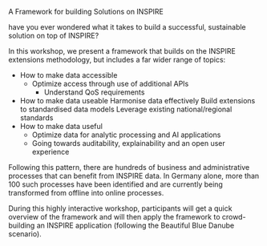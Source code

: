 A Framework for building Solutions on INSPIRE

have you ever wondered what it takes to build a successful, sustainable solution on top of INSPIRE? 

In this workshop, we present a framework that builds on the INSPIRE extensions methodology, but includes a far wider range of topics:

- How to make data accessible
  - Optimize access through use of additional APIs
    - Understand QoS requirements
- How to make data useable
        Harmonise data effectively
        Build extensions to standardised data models
        Leverage existing national/regional standards
- How to make data useful
    - Optimize data for analytic processing and AI applications
    - Going towards auditability, explainability and an open user experience

Following this pattern, there are hundreds of business and administrative processes that can benefit from INSPIRE data. In Germany alone, more than 100 such processes have been identified and are currently being transformed from offline into online processes.

During this highly interactive workshop, participants will get a quick overview of the framework and will then apply the framework to crowd-building an INSPIRE application (following the Beautiful Blue Danube scenario).
